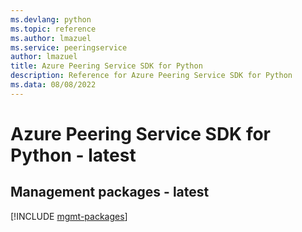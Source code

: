 ```yaml
---
ms.devlang: python
ms.topic: reference
ms.author: lmazuel
ms.service: peeringservice
author: lmazuel
title: Azure Peering Service SDK for Python
description: Reference for Azure Peering Service SDK for Python
ms.data: 08/08/2022
---
```

# Azure Peering Service SDK for Python - latest

## Management packages - latest
[!INCLUDE [mgmt-packages](peering-service-mgmt-index.md)]